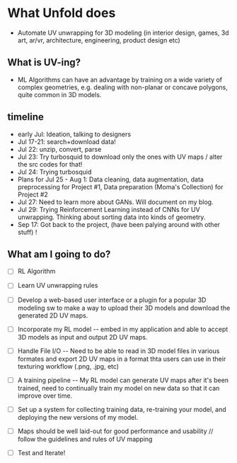# What Unfold does
- Automate UV unwrapping for 3D modeling (in interior design, games, 3d art, ar/vr, architecture, engineering, product design etc)


## What is UV-ing?
- ML Algorithms can have an advantage by training on a wide variety of complex geometries, e.g. dealing with non-planar or concave polygons, quite common in 3D models. 

## timeline
- early Jul: Ideation, talking to designers 
- Jul 17-21: search+download data!
- Jul 22: unzip, convert, parse
- Jul 23: Try turbosquid to download only the ones with UV maps / alter the src codes for that!
- Jul 24: Trying turbosquid 
- Plans for Jul 25 - Aug 1: Data cleaning, data augmentation, data preprocessing for Project #1, Data preparation (Moma's Collection) for Project #2
- Jul 27: Need to learn more about GANs. Will document on my blog. 
- Jul 29: Trying Reinforcement Learning instead of CNNs for UV unwrapping. Thinking about sorting data into kinds of geometry.
- Sep 17: Got back to the project, (have been palying around with other stuff) !

## What am I going to do?
- [ ] RL Algorithm 
- [ ] Learn UV unwrapping rules 
- [ ] Develop a web-based user interface or a plugin for a popular 3D modeling sw to make a way to upload their 3D models and download the generated 2D UV maps. 
- [ ] Incorporate my RL model -- embed in my application and able to accept 3D models as input and output 2D UV maps.
- [ ] Handle File I/O -- Need to be able to read in 3D model files in various formates and export 2D UV maps in a format thta users can use in their texturing workflow (.png, .jpg, etc)
- [ ] A training pipeline -- My RL model can generate UV maps after it's been trained, need to continually train my model on new data so that it can improve over time. 
- [ ] Set up a system for collecting training data, re-training your model, and deploying the new versions of my model. 
- [ ] Maps should be well laid-out for good performance and usability // follow the guidelines and rules of UV mapping
- [ ] Test and Iterate! 

